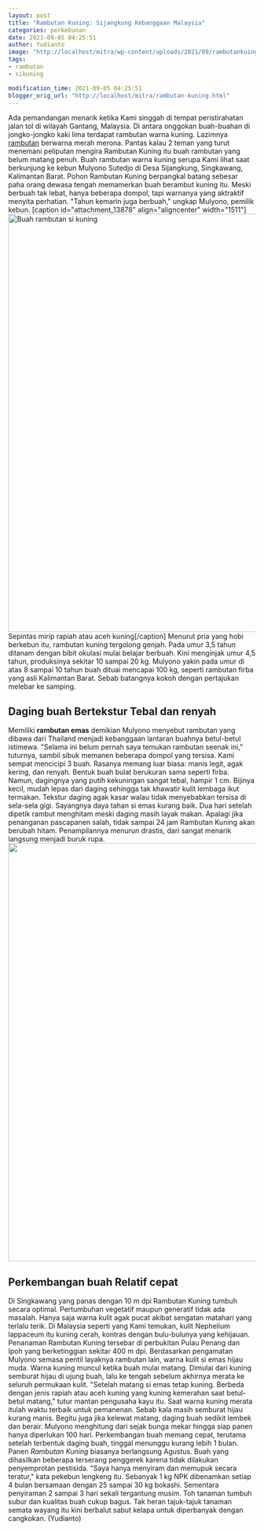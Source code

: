 ```yaml
---
layout: post
title: "Rambutan Kuning: Sijangkung Kebanggaan Malaysia"
categories: perkebunan
date: 2021-09-05 04:25:51
author: Yudianto
image: "http://localhost/mitra/wp-content/uploads/2021/09/rambutankuing.jpg"
tags:
- rambutan
- sikuning

modification_time: 2021-09-05 04:25:51
blogger_orig_url: "http://localhost/mitra/rambutan-kuning.html"
---
```


Ada pemandangan menarik ketika Kami singgah di tempat peristirahatan jalan tol di wilayah Gantang, Malaysia. Di antara onggokan buah-buahan di jongko-jongko kaki lima terdapat rambutan warna kuning. Lazimnya <a href="http://127.0.0.1/mitra/topik/rambutan">rambutan</a> berwarna merah merona. Pantas kalau 2 teman yang turut menemani peliputan mengira Rambutan Kuning itu buah rambutan yang belum matang penuh.
Buah rambutan warna kuning serupa Kami lihat saat berkunjung ke kebun Mulyono Sutedjo di Desa Sijangkung, Singkawang, Kalimantan Barat. Pohon Rambutan Kuning berpangkal batang sebesar paha orang dewasa tengah memamerkan buah berambut kuning itu.
Meski berbuah tak lebat, hanya beberapa dompol, tapi warnanya yang aktraktif menyita perhatian. "Tahun kemarin juga berbuah," ungkap Mulyono, pemilik kebun.
[caption id="attachment_13878" align="aligncenter" width="1511"]<img class="wp-image-13878 size-full" src="http://127.0.0.1/mitra/wp-content/uploads/2021/09/rambutan.jpg" alt="Buah rambutan si kuning" width="1511" height="850" /> Sepintas mirip rapiah atau aceh kuning[/caption]
Menurut pria yang hobi berkebun itu, rambutan kuning tergolong genjah. Pada umur 3,5 tahun ditanam dengan bibit okulasi mulai belajar berbuah. Kini menginjak umur 4,5 tahun, produksinya sekitar 10 sampai 20 kg. Mulyono yakin pada umur di atas 8 sampai 10 tahun buah dituai mencapai 100 kg, seperti rambutan firba yang asli Kalimantan Barat. Sebab batangnya kokoh dengan pertajukan melebar ke samping.
<h2 id="Daging">Daging buah Bertekstur Tebal dan renyah</h2>
Memiliki <strong>rambutan emas</strong> demikian Mulyono menyebut rambutan yang dibawa dari Thailand menjadi kebanggaan lantaran buahnya betul-betul istimewa. "Selama ini belum pernah saya temukan rambutan seenak ini," tuturnya, sambil sibuk memanen beberapa dompol yang tersisa. Kami sempat mencicipi 3 buah. Rasanya memang luar biasa: manis legit, agak kering, dan renyah.
Bentuk buah bulat berukuran sama seperti firba. Namun, dagingnya yang putih kekuningan sangat tebal, hampir 1 cm. Bijinya kecil, mudah lepas dari daging sehingga tak khawatir kulit lembaga ikut termakan. Tekstur daging agak kasar walau tidak menyebabkan tersisa di sela-sela gigi.
Sayangnya daya tahan si emas kurang baik. Dua hari setelah dipetik rambut menghitam meski daging masih layak makan. Apalagi jika penanganan pascapanen salah, tidak sampai 24 jam Rambutan Kuning akan  berubah hitam. Penampilannya menurun drastis, dari sangat menarik langsung menjadi buruk rupa.
<img class="alignnone size-full wp-image-13880" src="http://127.0.0.1/mitra/wp-content/uploads/2021/09/sikuning.jpg" alt="" width="1511" height="850" />
<h2 id="Sebatang">Perkembangan buah Relatif cepat</h2>
Di Singkawang yang panas dengan 10 m dpi Rambutan Kuning tumbuh secara optimal. Pertumbuhan vegetatif maupun generatif tidak ada masalah. Hanya saja warna kulit agak pucat akibat sengatan matahari yang terlalu terik.
Di Malaysia seperti yang Kami temukan, kulit Nephelium lappaceum itu kuning cerah, kontras dengan bulu-bulunya yang kehijauan. Penanaman Rambutan Kuning tersebar di perbukitan Pulau Penang dan Ipoh yang berketinggian sekitar 400 m dpi.
Berdasarkan pengamatan Mulyono semasa pentil layaknya rambutan lain, warna kulit si emas hijau muda. Warna kuning muncul ketika buah mulai matang. Dimulai dari kuning semburat hijau di ujung buah, lalu ke tengah sebelum akhirnya merata ke seluruh permukaan kulit.
"Setelah matang si emas tetap kuning. Berbeda dengan jenis rapiah atau aceh kuning yang kuning kemerahan saat betul-betul matang," tutur mantan pengusaha kayu itu.
Saat warna kuning merata itulah waktu terbaik untuk pemanenan. Sebab kala masih semburat hijau kurang manis. Begitu juga jika kelewat matang, daging buah sedikit lembek dan berair.
Mulyono menghitung dari sejak bunga mekar hingga siap panen hanya diperlukan 100 hari. Perkembangan buah memang cepat, terutama setelah terbentuk daging buah, tinggal menunggu kurang lebih 1 bulan.
Panen <em>Rambutan Kuning</em> biasanya berlangsung Agustus. Buah yang dihasilkan beberapa terserang penggerek karena tidak dilakukan penyemprotan pestisida. "Saya hanya menyiram dan memupuk secara teratur," kata pekebun lengkeng itu.
Sebanyak 1 kg NPK dibenamkan setiap 4 bulan bersamaan dengan 25 sampai 30 kg bokashi. Sementara penyiraman 2 sampai 3 hari sekali tergantung musim. Toh tanaman tumbuh subur dan kualitas buah cukup bagus. Tak heran tajuk-tajuk tanaman semata wayang itu kini berbalut sabut kelapa untuk diperbanyak dengan cangkokan. (Yudianto)
